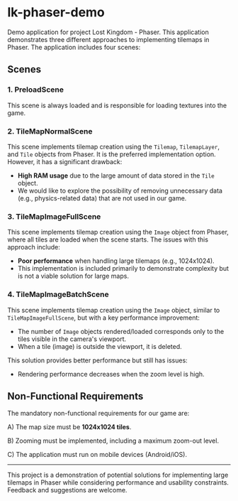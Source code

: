 # lk-phaser-demo

Demo application for project Lost Kingdom - Phaser. This application demonstrates three different approaches to implementing tilemaps in Phaser. The application includes four scenes:

## Scenes

### 1. PreloadScene
This scene is always loaded and is responsible for loading textures into the game.

### 2. TileMapNormalScene
This scene implements tilemap creation using the `Tilemap`, `TilemapLayer`, and `Tile` objects from Phaser. It is the preferred implementation option. However, it has a significant drawback:
- **High RAM usage** due to the large amount of data stored in the `Tile` object.
- We would like to explore the possibility of removing unnecessary data (e.g., physics-related data) that are not used in our game.

### 3. TileMapImageFullScene
This scene implements tilemap creation using the `Image` object from Phaser, where all tiles are loaded when the scene starts. The issues with this approach include:
- **Poor performance** when handling large tilemaps (e.g., 1024x1024).
- This implementation is included primarily to demonstrate complexity but is not a viable solution for large maps.

### 4. TileMapImageBatchScene
This scene implements tilemap creation using the `Image` object, similar to `TileMapImageFullScene`, but with a key performance improvement:
- The number of `Image` objects rendered/loaded corresponds only to the tiles visible in the camera's viewport.
- When a tile (image) is outside the viewport, it is deleted.

This solution provides better performance but still has issues:
- Rendering performance decreases when the zoom level is high.

## Non-Functional Requirements

The mandatory non-functional requirements for our game are:

A) The map size must be **1024x1024 tiles**.

B) Zooming must be implemented, including a maximum zoom-out level.

C) The application must run on mobile devices (Android/iOS).

---

This project is a demonstration of potential solutions for implementing large tilemaps in Phaser while considering performance and usability constraints. Feedback and suggestions are welcome.
